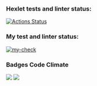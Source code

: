 ### Hexlet tests and linter status:
[![Actions Status](https://github.com/sergeycherkasovv/java-project-78/actions/workflows/hexlet-check.yml/badge.svg)](https://github.com/sergeycherkasovv/java-project-78/actions)
### My test and linter status:
[![my-check](https://github.com/sergeycherkasovv/java-project-78/actions/workflows/main.yml/badge.svg)](https://github.com/sergeycherkasovv/java-project-78/actions/workflows/main.yml)
### Badges Code Climate
<a href="https://codeclimate.com/github/sergeycherkasovv/java-project-78/maintainability"><img src="https://api.codeclimate.com/v1/badges/9530cc521fcfc49617e2/maintainability" /></a>
<a href="https://codeclimate.com/github/sergeycherkasovv/java-project-78/test_coverage"><img src="https://api.codeclimate.com/v1/badges/9530cc521fcfc49617e2/test_coverage" /></a>